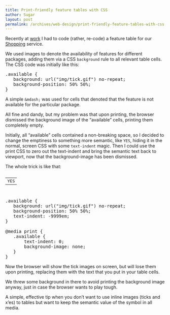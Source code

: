 ```yaml
---
title: Print-friendly feature tables with CSS
author: Sugar
layout: post
permalink: /archives/web-design/print-friendly-feature-tables-with-css
---
```

Recently at [work][1] I had to code (rather, re-code) a feature table for our [Shopping][2] service. 

We used images to denote the availability of features for different packages, adding them via a CSS `background` rule to all relevant table cells. The CSS code was initially like this:

<pre name="code" class="css">.available {
   background: url("img/tick.gif") no-repeat;
   background-position: 50% 50%;
}
</pre>

A simple `&mdash;` was used for cells that denoted that the feature is not available for the particular package. 

All fine and dandy, but my problem was that upon printing, the browser dismissed the background image of the &#8220;available&#8221; cells, printing them completely empty.

Initially, all &#8220;available&#8221; cells contained a non-breaking space, so I decided to change the emptiness to something more semantic, like `YES`, hiding it in the normal, screen CSS with some `text-indent` magic. Then I could use the print CSS to zero out the text-indent and bring the semantic text back to viewport, now that the background-image has been dismissed.

The whole trick is like that:

<pre name="code" class="xml"><table>
  <tr>
    <td class="available">
      YES
    </td>
       
  </tr>
  
</table>
</pre>

<pre name="code" class="css">.available {
   background: url("img/tick.gif") no-repeat;
   background-position: 50% 50%;
   text-indent: -9999em;
}

@media print {
   .available { 
       text-indent: 0;
       background-image: none;
   }
}
</pre>

Now the browser will show the tick images on screen, but will lose them upon printing, replacing them with the text that you put in your table cells.

We threw some background in there to avoid printing the background image anyway, just in case the browser wants to play tough.

A simple, effective tip when you don&#8217;t want to use inline images (ticks and x&#8217;es) to tables but want to keep the semantic value of the symbol in all media.

 [1]: http://www.phaistosnetworks.gr
 [2]: http://shopping.pathfinder.gr
